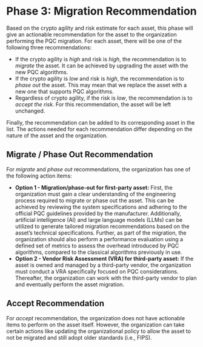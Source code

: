 # Phase 3: Migration Recommendation
Based on the crypto agility and risk estimate for each asset, this phase will give an actionable recommendation for the asset to the organization performing the PQC migration. For each asset, there will be one of the following three recommendations:

- If the crypto agility is *high* and risk is *high*, the recommendation is to *migrate* the asset. It can be achieved by upgrading the asset with the new PQC algorithms.
- If the crypto agility is *low* and risk is *high*, the recommendation is to *phase out* the asset. This may mean that we replace the asset with a new one that supports PQC algorithms.
- Regardless of crypto agility, if the risk is *low*, the recommendation is to *accept the risk*. For this recommendation, the asset will be left unchanged.

Finally, the recommendation can be added to its corresponding asset in the list. The actions needed for each recommendation differ depending on the nature of the asset and the organization. 

## Migrate / Phase Out Recommendation
For *migrate* and *phase out* recommendations, the organization has one of the following action items:
- **Option 1 - Migration/phase-out for first-party asset:** First, the organization must gain a clear understanding of the engineering process required to migrate or phase out the asset. This can be achieved by reviewing the system specifications and adhering to the official PQC guidelines provided by the manufacturer. Additionally, artificial intelligence (AI) and large language models (LLMs) can be utilized to generate tailored migration recommendations based on the asset’s technical specifications. Further, as part of the migration, the organization should also perform a performance evaluation using a defined set of metrics to assess the overhead introduced by PQC algorithms, compared to the classical algorithms previously in use.
- **Option 2 - Vendor Risk Assessment (VRA) for third-party asset:** If the asset is owned and managed by a third-party vendor, the organization must conduct a VRA specifically focused on PQC considerations. Thereafter, the organization can work with the third-party vendor to plan and eventually perform the asset migration.

## Accept Recommendation
For *accept* recommendation, the organization does not have actionable items to perform on the asset itself. However, the organization can take certain actions like updating the organizational policy to allow the asset to not be migrated and still adopt older standards (i.e., FIPS).
